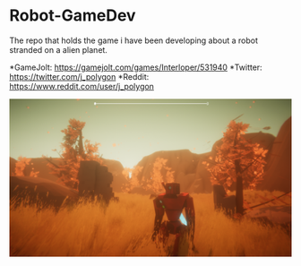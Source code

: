 # Robot-GameDev
The repo that holds the game i have been developing about a robot stranded on a alien planet.

*GameJolt: https://gamejolt.com/games/Interloper/531940
*Twitter: https://twitter.com/j_polygon
*Reddit: https://www.reddit.com/user/j_polygon

![Robot](GameSS.PNG)

